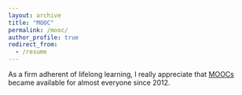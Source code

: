 ```yaml
---
layout: archive
title: "MOOC"
permalink: /mooc/
author_profile: true
redirect_from:
  - /resume
---
```

As a firm adherent of lifelong learning, I really appreciate that [MOOCs](https://en.wikipedia.org/wiki/Massive_open_online_course) became available for almost everyone since 2012.

